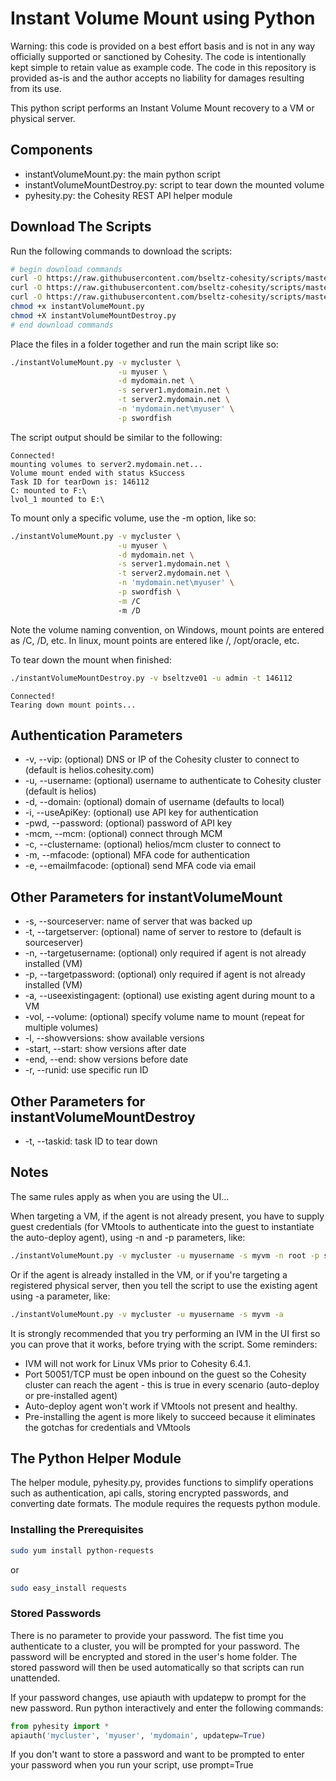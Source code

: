 # Instant Volume Mount using Python

Warning: this code is provided on a best effort basis and is not in any way officially supported or sanctioned by Cohesity. The code is intentionally kept simple to retain value as example code. The code in this repository is provided as-is and the author accepts no liability for damages resulting from its use.

This python script performs an Instant Volume Mount recovery to a VM or physical server.

## Components

* instantVolumeMount.py: the main python script
* instantVolumeMountDestroy.py: script to tear down the mounted volume
* pyhesity.py: the Cohesity REST API helper module

## Download The Scripts

Run the following commands to download the scripts:

```bash
# begin download commands
curl -O https://raw.githubusercontent.com/bseltz-cohesity/scripts/master/python/instantVolumeMount/instantVolumeMount.py
curl -O https://raw.githubusercontent.com/bseltz-cohesity/scripts/master/python/instantVolumeMount/instantVolumeMountDestroy.py
curl -O https://raw.githubusercontent.com/bseltz-cohesity/scripts/master/python/pyhesity.py
chmod +x instantVolumeMount.py
chmod +X instantVolumeMountDestroy.py
# end download commands
```

Place the files in a folder together and run the main script like so:

```bash
./instantVolumeMount.py -v mycluster \
                        -u myuser \
                        -d mydomain.net \
                        -s server1.mydomain.net \
                        -t server2.mydomain.net \
                        -n 'mydomain.net\myuser' \
                        -p swordfish
```

The script output should be similar to the following:

```text
Connected!
mounting volumes to server2.mydomain.net...
Volume mount ended with status kSuccess
Task ID for tearDown is: 146112
C: mounted to F:\
lvol_1 mounted to E:\
```

To mount only a specific volume, use the -m option, like so:

```bash
./instantVolumeMount.py -v mycluster \
                        -u myuser \
                        -d mydomain.net \
                        -s server1.mydomain.net \
                        -t server2.mydomain.net \
                        -n 'mydomain.net\myuser' \
                        -p swordfish \
                        -m /C
                        -m /D
```

Note the volume naming convention, on Windows, mount points are entered as /C, /D, etc. In linux, mount points are entered like /, /opt/oracle, etc.

To tear down the mount when finished:

```bash
./instantVolumeMountDestroy.py -v bseltzve01 -u admin -t 146112
```

```text
Connected!
Tearing down mount points...
```

## Authentication Parameters

* -v, --vip: (optional) DNS or IP of the Cohesity cluster to connect to (default is helios.cohesity.com)
* -u, --username: (optional) username to authenticate to Cohesity cluster (default is helios)
* -d, --domain: (optional) domain of username (defaults to local)
* -i, --useApiKey: (optional) use API key for authentication
* -pwd, --password: (optional) password of API key
* -mcm, --mcm: (optional) connect through MCM
* -c, --clustername: (optional) helios/mcm cluster to connect to
* -m, --mfacode: (optional) MFA code for authentication
* -e, --emailmfacode: (optional) send MFA code via email

## Other Parameters for instantVolumeMount

* -s, --sourceserver: name of server that was backed up
* -t, --targetserver: (optional) name of server to restore to (default is sourceserver)
* -n, --targetusername: (optional) only required if agent is not already installed (VM)
* -p, --targetpassword: (optional) only required if agent is not already installed (VM)
* -a, --useexistingagent: (optional) use existing agent during mount to a VM
* -vol, --volume: (optional) specify volume name to mount (repeat for multiple volumes)
* -l, --showversions: show available versions
* -start, --start: show versions after date
* -end, --end: show versions before date
* -r, --runid: use specific run ID

## Other Parameters for instantVolumeMountDestroy

* -t, --taskid: task ID to tear down

## Notes

The same rules apply as when you are using the UI...

When targeting a VM, if the agent is not already present, you have to supply guest credentials (for VMtools to authenticate into the guest to instantiate the auto-deploy agent), using -n and -p parameters, like:

```bash
./instantVolumeMount.py -v mycluster -u myusername -s myvm -n root -p swordfish
```

Or if the agent is already installed in the VM, or if you're targeting a registered physical server, then you tell the script to use the existing agent using -a parameter, like:

```bash
./instantVolumeMount.py -v mycluster -u myusername -s myvm -a
```

It is strongly recommended that you try performing an IVM in the UI first so you can prove that it works, before trying with the script. Some reminders:

* IVM will not work for Linux VMs prior to Cohesity 6.4.1.
* Port 50051/TCP must be open inbound on the guest so the Cohesity cluster can reach the agent - this is true in every scenario (auto-deploy or pre-installed agent)
* Auto-deploy agent won't work if VMtools not present and healthy.
* Pre-installing the agent is more likely to succeed because it eliminates the gotchas for credentials and VMtools

## The Python Helper Module

The helper module, pyhesity.py, provides functions to simplify operations such as authentication, api calls, storing encrypted passwords, and converting date formats. The module requires the requests python module.

### Installing the Prerequisites

```bash
sudo yum install python-requests
```

or

```bash
sudo easy_install requests
```

### Stored Passwords

There is no parameter to provide your password. The fist time you authenticate to a cluster, you will be prompted for your password. The password will be encrypted and stored in the user's home folder. The stored password will then be used automatically so that scripts can run unattended.

If your password changes, use apiauth with updatepw to prompt for the new password. Run python interactively and enter the following commands:

```python
from pyhesity import *
apiauth('mycluster', 'myuser', 'mydomain', updatepw=True)
```

If you don't want to store a password and want to be prompted to enter your password when you run your script, use prompt=True
